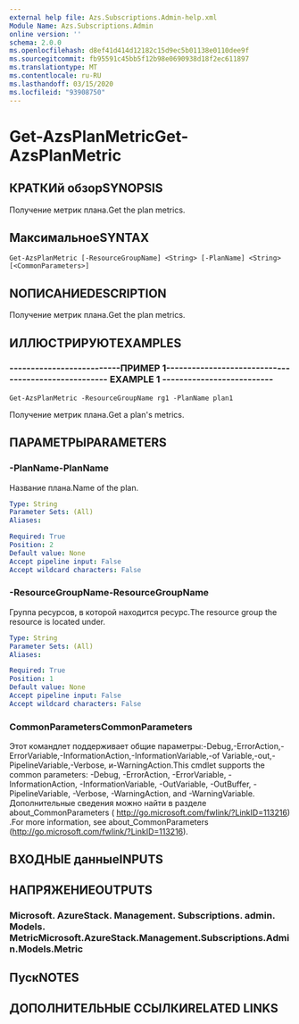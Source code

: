 ```yaml
---
external help file: Azs.Subscriptions.Admin-help.xml
Module Name: Azs.Subscriptions.Admin
online version: ''
schema: 2.0.0
ms.openlocfilehash: d8ef41d414d12182c15d9ec5b01138e0110dee9f
ms.sourcegitcommit: fb95591c45bb5f12b98e0690938d18f2ec611897
ms.translationtype: MT
ms.contentlocale: ru-RU
ms.lasthandoff: 03/15/2020
ms.locfileid: "93908750"
---
```

# <span data-ttu-id="5789b-101">Get-AzsPlanMetric</span><span class="sxs-lookup"><span data-stu-id="5789b-101">Get-AzsPlanMetric</span></span>

## <span data-ttu-id="5789b-102">КРАТКИй обзор</span><span class="sxs-lookup"><span data-stu-id="5789b-102">SYNOPSIS</span></span>
<span data-ttu-id="5789b-103">Получение метрик плана.</span><span class="sxs-lookup"><span data-stu-id="5789b-103">Get the plan metrics.</span></span>

## <span data-ttu-id="5789b-104">Максимальное</span><span class="sxs-lookup"><span data-stu-id="5789b-104">SYNTAX</span></span>

```
Get-AzsPlanMetric [-ResourceGroupName] <String> [-PlanName] <String> [<CommonParameters>]
```

## <span data-ttu-id="5789b-105">NОПИСАНИЕ</span><span class="sxs-lookup"><span data-stu-id="5789b-105">DESCRIPTION</span></span>
<span data-ttu-id="5789b-106">Получение метрик плана.</span><span class="sxs-lookup"><span data-stu-id="5789b-106">Get the plan metrics.</span></span>

## <span data-ttu-id="5789b-107">ИЛЛЮСТРИРУЮТ</span><span class="sxs-lookup"><span data-stu-id="5789b-107">EXAMPLES</span></span>

### <span data-ttu-id="5789b-108">--------------------------ПРИМЕР 1--------------------------</span><span class="sxs-lookup"><span data-stu-id="5789b-108">-------------------------- EXAMPLE 1 --------------------------</span></span>
```
Get-AzsPlanMetric -ResourceGroupName rg1 -PlanName plan1
```

<span data-ttu-id="5789b-109">Получение метрик плана.</span><span class="sxs-lookup"><span data-stu-id="5789b-109">Get a plan's metrics.</span></span>

## <span data-ttu-id="5789b-110">ПАРАМЕТРЫ</span><span class="sxs-lookup"><span data-stu-id="5789b-110">PARAMETERS</span></span>

### <span data-ttu-id="5789b-111">-PlanName</span><span class="sxs-lookup"><span data-stu-id="5789b-111">-PlanName</span></span>
<span data-ttu-id="5789b-112">Название плана.</span><span class="sxs-lookup"><span data-stu-id="5789b-112">Name of the plan.</span></span>

```yaml
Type: String
Parameter Sets: (All)
Aliases: 

Required: True
Position: 2
Default value: None
Accept pipeline input: False
Accept wildcard characters: False
```

### <span data-ttu-id="5789b-113">-ResourceGroupName</span><span class="sxs-lookup"><span data-stu-id="5789b-113">-ResourceGroupName</span></span>
<span data-ttu-id="5789b-114">Группа ресурсов, в которой находится ресурс.</span><span class="sxs-lookup"><span data-stu-id="5789b-114">The resource group the resource is located under.</span></span>

```yaml
Type: String
Parameter Sets: (All)
Aliases: 

Required: True
Position: 1
Default value: None
Accept pipeline input: False
Accept wildcard characters: False
```

### <span data-ttu-id="5789b-115">CommonParameters</span><span class="sxs-lookup"><span data-stu-id="5789b-115">CommonParameters</span></span>
<span data-ttu-id="5789b-116">Этот командлет поддерживает общие параметры:-Debug,-ErrorAction,-ErrorVariable,-InformationAction,-InformationVariable,-of Variable,-out,-PipelineVariable,-Verbose, и-WarningAction.</span><span class="sxs-lookup"><span data-stu-id="5789b-116">This cmdlet supports the common parameters: -Debug, -ErrorAction, -ErrorVariable, -InformationAction, -InformationVariable, -OutVariable, -OutBuffer, -PipelineVariable, -Verbose, -WarningAction, and -WarningVariable.</span></span> <span data-ttu-id="5789b-117">Дополнительные сведения можно найти в разделе about_CommonParameters ( http://go.microsoft.com/fwlink/?LinkID=113216) .</span><span class="sxs-lookup"><span data-stu-id="5789b-117">For more information, see about_CommonParameters (http://go.microsoft.com/fwlink/?LinkID=113216).</span></span>

## <span data-ttu-id="5789b-118">ВХОДНЫЕ данные</span><span class="sxs-lookup"><span data-stu-id="5789b-118">INPUTS</span></span>

## <span data-ttu-id="5789b-119">НАПРЯЖЕНИЕ</span><span class="sxs-lookup"><span data-stu-id="5789b-119">OUTPUTS</span></span>

### <span data-ttu-id="5789b-120">Microsoft. AzureStack. Management. Subscriptions. admin. Models. Metric</span><span class="sxs-lookup"><span data-stu-id="5789b-120">Microsoft.AzureStack.Management.Subscriptions.Admin.Models.Metric</span></span>

## <span data-ttu-id="5789b-121">Пуск</span><span class="sxs-lookup"><span data-stu-id="5789b-121">NOTES</span></span>

## <span data-ttu-id="5789b-122">ДОПОЛНИТЕЛЬНЫЕ ССЫЛКИ</span><span class="sxs-lookup"><span data-stu-id="5789b-122">RELATED LINKS</span></span>

